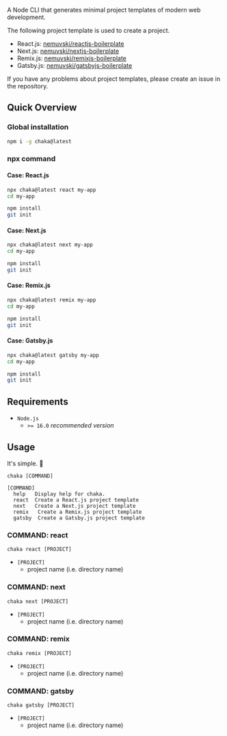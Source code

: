 A Node CLI that generates minimal project templates of modern web development.

The following project template is used to create a project.

- React.js: [nemuvski/reactjs-boilerplate](https://github.com/nemuvski/reactjs-boilerplate)
- Next.js: [nemuvski/nextjs-boilerplate](https://github.com/nemuvski/nextjs-boilerplate)
- Remix.js: [nemuvski/remixjs-boilerplate](https://github.com/nemuvski/remixjs-boilerplate)
- Gatsby.js: [nemuvski/gatsbyjs-boilerplate](https://github.com/nemuvski/gatsbyjs-boilerplate)

If you have any problems about project templates, please create an issue in the repository.


## Quick Overview

### Global installation

```bash
npm i -g chaka@latest
```

### npx command

#### Case: React.js

```bash
npx chaka@latest react my-app
cd my-app

npm install
git init
```

#### Case: Next.js

```bash
npx chaka@latest next my-app
cd my-app

npm install
git init
```

#### Case: Remix.js

```bash
npx chaka@latest remix my-app
cd my-app

npm install
git init
```

#### Case: Gatsby.js

```bash
npx chaka@latest gatsby my-app
cd my-app

npm install
git init
```

## Requirements

- `Node.js`
  - `>= 16.0` *recommended version*


## Usage

It's simple. 🍰

```
chaka [COMMAND]

[COMMAND]
  help   Display help for chaka.
  react  Create a React.js project template
  next   Create a Next.js project template
  remix   Create a Remix.js project template
  gatsby  Create a Gatsby.js project template
```

### COMMAND: react

```
chaka react [PROJECT]
```

- `[PROJECT]`
  - project name (i.e. directory name)

### COMMAND: next

```
chaka next [PROJECT]
```

- `[PROJECT]`
  - project name (i.e. directory name)

### COMMAND: remix

```
chaka remix [PROJECT]
```

- `[PROJECT]`
  - project name (i.e. directory name)

### COMMAND: gatsby

```
chaka gatsby [PROJECT]
```

- `[PROJECT]`
  - project name (i.e. directory name)

